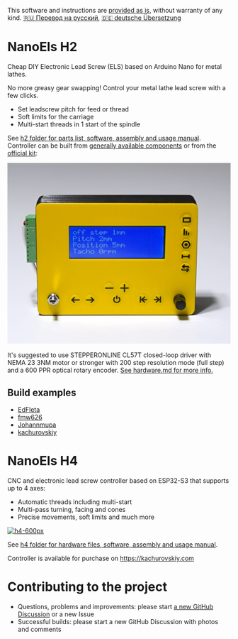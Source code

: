 This software and instructions are [provided as is](LICENSE), without warranty of any kind. [🇷🇺 Перевод на русский](https://translate.google.com/translate?hl=en&sl=en&tl=ru&u=https%3A%2F%2Fgithub.com%2Fkachurovskiy%2Fnanoels%2Fblob%2Fmain%2FREADME.md), [🇩🇪 deutsche Übersetzung](https://translate.google.com/translate?hl=en&sl=en&tl=de&u=https%3A%2F%2Fgithub.com%2Fkachurovskiy%2Fnanoels%2Fblob%2Fmain%2FREADME.md)

# NanoEls H2

Cheap DIY Electronic Lead Screw (ELS) based on Arduino Nano for metal lathes.

No more greasy gear swapping! Control your metal lathe lead screw with a few clicks.

- Set leadscrew pitch for feed or thread
- Soft limits for the carriage
- Multi-start threads in 1 start of the spindle

See [h2 folder for parts list, software, assembly and usage manual](https://github.com/kachurovskiy/nanoels/blob/main/h2/). Controller can be built from [generally available components](https://github.com/kachurovskiy/nanoels/tree/main/h2#components) or from the [official kit](https://kachurovskiy.com/):

[![kit](h2/kit.jpg)](https://kachurovskiy.com/)

It's suggested to use STEPPERONLINE CL57T closed-loop driver with NEMA 23 3NM motor or stronger with 200 step resolution mode (full step) and a 600 PPR optical rotary encoder. [See hardware.md for more info.](hardware.md)

## Build examples

- [EdFleta](https://github.com/kachurovskiy/nanoels/discussions/87)
- [fmw626](https://github.com/kachurovskiy/nanoels/discussions/118)
- [Johannmupa](https://github.com/kachurovskiy/nanoels/discussions/89)
- [kachurovskiy](https://youtu.be/jR4tBBHSl3c?t=62)

# NanoEls H4

CNC and electronic lead screw controller based on ESP32-S3 that supports up to 4 axes:

- Automatic threads including multi-start
- Multi-pass turning, facing and cones
- Precise movements, soft limits and much more

[![h4-600px](https://user-images.githubusercontent.com/517919/235074149-307f8b7f-a9d5-4ade-b29a-13809ba81e75.JPG)](https://kachurovskiy.com/)

See [h4 folder for hardware files, software, assembly and usage manual](https://github.com/kachurovskiy/nanoels/tree/main/h4).

Controller is available for purchase on https://kachurovskiy.com

# Contributing to the project

- Questions, problems and improvements: please start [a new GitHub Discussion](https://github.com/kachurovskiy/nanoels/discussions/new) or a new Issue
- Successful builds: please start a new GitHub Discussion with photos and comments
